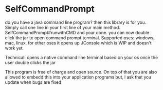 # SelfCommandPrompt
do you have a java command line program? then this library is for you. Simply call one line in your first line of your main method. SelfCommandPrompt#runwithCMD and your done. you can now double click the jar to open command prompt terminal. Supported oses: windows, mac, linux. for other oses it opens up JConsole which is WIP and doesn't work yet.

Technical:
opens a native command line terminal based on your os once the user double clicks the jar

This program is free of charge and open source. On top of that you are also allowed to embedd this into your application programs but, I ask that you update when bugs are fixed
